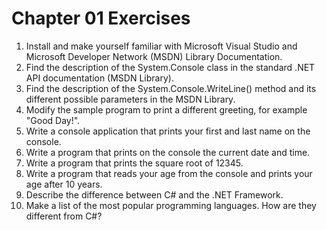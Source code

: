 # Chapter 01 Exercises

1. Install and make yourself familiar with Microsoft Visual Studio and Microsoft Developer Network (MSDN) Library Documentation.
2. Find the description of the System.Console class in the standard .NET API documentation (MSDN Library).
3. Find the description of the System.Console.WriteLine() method and its different possible parameters in the MSDN Library.
4. Modify the sample program to print a different greeting, for example "Good Day!".
5. Write a console application that prints your first and last name on the console.
6. Write a program that prints on the console the current date and time.
7. Write a program that prints the square root of 12345.
8. Write a program that reads your age from the console and prints your age after 10 years.
9. Describe the difference between C# and the .NET Framework.
10. Make a list of the most popular programming languages. How are they different from C#?
